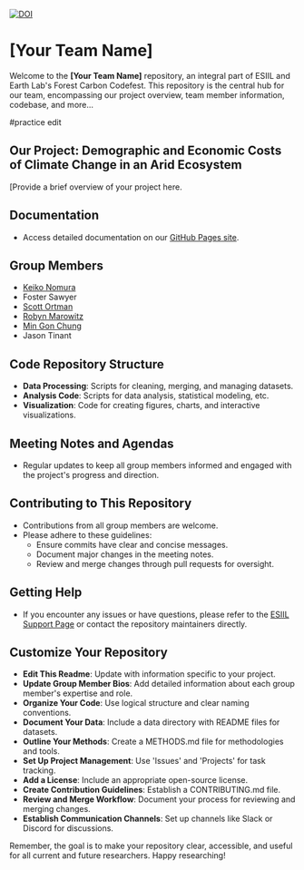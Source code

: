 [![DOI](https://zenodo.org/badge/800256585.svg)](https://zenodo.org/doi/10.5281/zenodo.11188994)

# [Your Team Name]

Welcome to the **[Your Team Name]** repository, an integral part of ESIIL and Earth Lab's Forest Carbon Codefest. This repository is the central hub for our team, encompassing our project overview, team member information, codebase, and more...

#practice edit

## Our Project: Demographic and Economic Costs of Climate Change in an Arid Ecosystem

[Provide a brief overview of your project here.

## Documentation
- Access detailed documentation on our [GitHub Pages site](https://your-gh-pages-url/).


## Group Members
- [Keiko Nomura](http://www.keikonom.com/)
- Foster Sawyer
- [Scott Ortman](https://experts.colorado.edu/display/fisid_152978)
- [Robyn Marowitz](https://github.com/rmarow)
- [Min Gon Chung](https://mingonchung.github.io)
- Jason Tinant

## Code Repository Structure
- **Data Processing**: Scripts for cleaning, merging, and managing datasets.
- **Analysis Code**: Scripts for data analysis, statistical modeling, etc.
- **Visualization**: Code for creating figures, charts, and interactive visualizations.

## Meeting Notes and Agendas
- Regular updates to keep all group members informed and engaged with the project's progress and direction.

## Contributing to This Repository
- Contributions from all group members are welcome.
- Please adhere to these guidelines:
  - Ensure commits have clear and concise messages.
  - Document major changes in the meeting notes.
  - Review and merge changes through pull requests for oversight.

## Getting Help
- If you encounter any issues or have questions, please refer to the [ESIIL Support Page](https://esiil-support-page-url/) or contact the repository maintainers directly.

## Customize Your Repository
- **Edit This Readme**: Update with information specific to your project.
- **Update Group Member Bios**: Add detailed information about each group member's expertise and role.
- **Organize Your Code**: Use logical structure and clear naming conventions.
- **Document Your Data**: Include a data directory with README files for datasets.
- **Outline Your Methods**: Create a METHODS.md file for methodologies and tools.
- **Set Up Project Management**: Use 'Issues' and 'Projects' for task tracking.
- **Add a License**: Include an appropriate open-source license.
- **Create Contribution Guidelines**: Establish a CONTRIBUTING.md file.
- **Review and Merge Workflow**: Document your process for reviewing and merging changes.
- **Establish Communication Channels**: Set up channels like Slack or Discord for discussions.

Remember, the goal is to make your repository clear, accessible, and useful for all current and future researchers. Happy researching!
